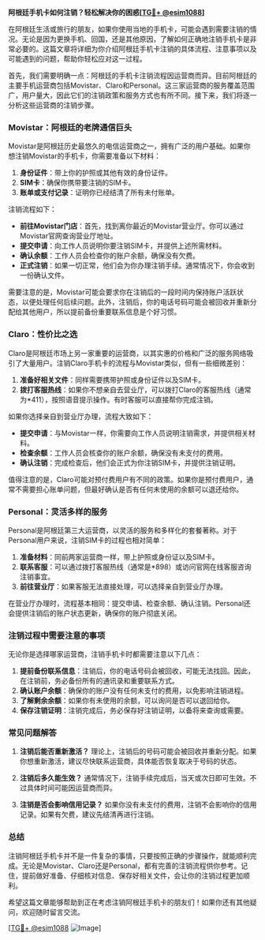 **阿根廷手机卡如何注销？轻松解决你的困惑[[TG💪+ @esim1088](https://t.me/s/esim1088)]**

在阿根廷生活或旅行的朋友，如果你使用当地的手机卡，可能会遇到需要注销的情况。无论是因为更换手机、回国，还是其他原因，了解如何正确地注销手机卡是非常必要的。这篇文章将详细为你介绍阿根廷手机卡注销的具体流程、注意事项以及可能遇到的问题，帮助你轻松应对这一过程。

首先，我们需要明确一点：阿根廷的手机卡注销流程因运营商而异。目前阿根廷的主要手机运营商包括Movistar、Claro和Personal。这三家运营商的服务覆盖范围广，用户量大，因此它们的注销政策和服务方式也有所不同。接下来，我们将逐一分析这些运营商的注销步骤。

### Movistar：阿根廷的老牌通信巨头

Movistar是阿根廷历史最悠久的电信运营商之一，拥有广泛的用户基础。如果你想注销Movistar的手机卡，你需要准备以下材料：

1. **身份证件**：带上你的护照或其他有效的身份证件。
2. **SIM卡**：确保你携带要注销的SIM卡。
3. **账单或支付记录**：证明你已经结清了所有未付账单。

注销流程如下：

- **前往Movistar门店**：首先，找到离你最近的Movistar营业厅。你可以通过Movistar官网查询营业厅地址。
- **提交申请**：向工作人员说明你要注销SIM卡，并提供上述所需材料。
- **确认余额**：工作人员会检查你的账户余额，确保没有欠费。
- **正式注销**：如果一切正常，他们会为你办理注销手续。通常情况下，你会收到一份确认文件。

需要注意的是，Movistar可能会要求你在注销后的一段时间内保持账户活跃状态，以便处理任何后续问题。此外，注销后，你的电话号码可能会被回收并重新分配给其他用户，所以提前备份重要联系信息是个好习惯。

### Claro：性价比之选

Claro是阿根廷市场上另一家重要的运营商，以其实惠的价格和广泛的服务网络吸引了大量用户。注销Claro手机卡的流程与Movistar类似，但有一些细微差别：

1. **准备好相关文件**：同样需要携带护照或身份证件以及SIM卡。
2. **拨打客服热线**：如果你不想亲自去营业厅，可以拨打Claro的客服热线（通常为*411），按照语音提示操作。有时客服可以直接帮你完成注销。

如果你选择亲自到营业厅办理，流程大致如下：

- **提交申请**：与Movistar一样，你需要向工作人员说明注销需求，并提供相关材料。
- **检查余额**：工作人员会核查你的账户余额，确保没有未支付的费用。
- **确认注销**：完成检查后，他们会正式为你注销SIM卡，并提供注销证明。

值得注意的是，Claro可能对预付费用户有不同的政策。如果你是预付费用户，通常不需要担心账单问题，但最好确认是否有任何未使用的余额可以退还给你。

### Personal：灵活多样的服务

Personal是阿根廷第三大运营商，以灵活的服务和多样化的套餐著称。对于Personal用户来说，注销SIM卡的过程也相对简单：

1. **准备材料**：同前两家运营商一样，带上护照或身份证以及SIM卡。
2. **联系客服**：可以通过拨打客服热线（通常是*898）或访问官网在线客服咨询注销事宜。
3. **前往营业厅**：如果客服无法直接处理，可以选择亲自到营业厅办理。

在营业厅办理时，流程基本相同：提交申请、检查余额、确认注销。Personal还会提供注销后的账户状态更新，确保你的账户彻底关闭。

### 注销过程中需要注意的事项

无论你是选择哪家运营商，注销手机卡时都需要注意以下几点：

1. **提前备份联系信息**：注销后，你的电话号码会被回收，可能无法找回。因此，在注销前，务必备份所有的通讯录和重要联系方式。
2. **确认账户余额**：确保你的账户没有任何未支付的费用，以免影响注销进程。
3. **了解剩余余额**：如果你有未使用的余额，可以询问是否可以退回给你。
4. **保存注销证明**：注销完成后，务必保存好注销证明，以备将来查询或需要。

### 常见问题解答

1. **注销后能否重新激活？**
   理论上，注销后的号码可能会被回收并重新分配。如果你想重新激活，建议尽快联系运营商，具体能否恢复取决于号码的状态。

2. **注销后多久能生效？**
   通常情况下，注销手续完成后，当天或次日即可生效。不过具体时间可能因运营商而异。

3. **注销是否会影响信用记录？**
   如果你没有未支付的费用，注销不会影响你的信用记录。如果有欠费，建议先结清再进行注销。

### 总结

注销阿根廷手机卡并不是一件复杂的事情，只要按照正确的步骤操作，就能顺利完成。无论是Movistar、Claro还是Personal，都有完善的注销流程供你参考。记住，提前做好准备、仔细核对信息、保存好相关文件，会让你的注销过程更加顺利。

希望这篇文章能够帮助到正在考虑注销阿根廷手机卡的朋友们！如果你还有其他疑问，欢迎随时留言交流。

[[TG💪+ @esim1088](https://t.me/s/esim1088) ![Image](https://i.postimg.cc/4NQfJmqS/Snipaste-2025-05-13-00-14-12.png)]